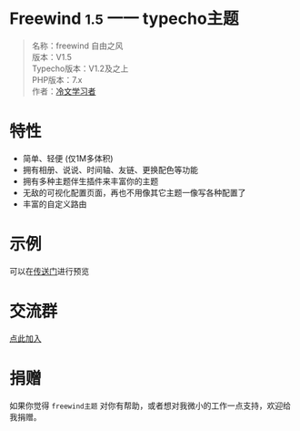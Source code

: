 # Freewind <small>1.5</small> 一一 typecho主题 
> 名称：freewind 自由之风<br>版本：V1.5 <br>Typecho版本：V1.2及之上 <br>PHP版本：7.x <br>作者：[冷文学习者](https://kevinlu98.cn/)


# 特性
- 简单、轻便 (仅1M多体积)
- 拥有相册、说说、时间轴、友链、更换配色等功能
- 拥有多种主题伴生插件来丰富你的主题
- 无敌的可视化配置页面，再也不用像其它主题一像写各种配置了
- 丰富的自定义路由



# 示例
可以在[传送门](https://kevinlu98.cn/)进行预览


# 交流群
<a class="fwbtn fwbtn-error" href="https://jq.qq.com/?_wv=1027&k=JO24O8au"><i class="fa fa-qq"></i> 点此加入</a>



# 捐赠
如果你觉得 `freewind主题` 对你有帮助，或者想对我微小的工作一点支持，欢迎给我捐赠。

